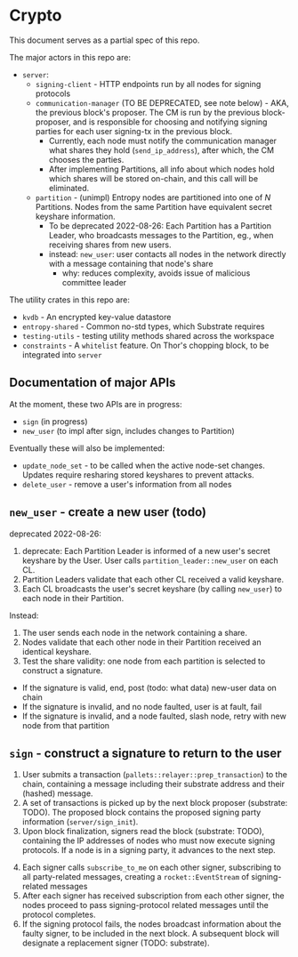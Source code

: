 # Crypto

This document serves as a partial spec of this repo.

The major actors in this repo are:

- `server`:
  - `signing-client` - HTTP endpoints run by all nodes for signing protocols
  - `communication-manager` (TO BE DEPRECATED, see note below) - AKA, the previous block's proposer. The CM is run by the previous block-proposer, and is responsible for choosing and notifying signing parties for each user signing-tx in the previous block.
    - Currently, each node must notify the communication manager what shares they hold (`send_ip_address`), after which, the CM chooses the parties.
    - After implementing Partitions, all info about which nodes hold which shares will be stored on-chain, and this call will be eliminated.
  - `partition` - (unimpl) Entropy nodes are partitioned into one of $N$ Partitions. Nodes from the same Partition have equivalent secret keyshare information.
    - To be deprecated 2022-08-26: Each Partition has a Partition Leader, who broadcasts messages to the Partition, eg., when receiving shares from new users.
    - instead: `new_user`: user contacts all nodes in the network directly with a message containing that node's share
      - why: reduces complexity, avoids issue of malicious committee leader

The utility crates in this repo are:

- `kvdb` - An encrypted key-value datastore
- `entropy-shared` - Common no-std types, which Substrate requires
- `testing-utils` - testing utility methods shared across the workspace
- `constraints` - A `whitelist` feature. On Thor's chopping block, to be integrated into `server`

## Documentation of major APIs

At the moment, these two APIs are in progress:

- `sign` (in progress)
- `new_user` (to impl after sign, includes changes to Partition)

Eventually these will also be implemented:
<!-- - `update_partition_leader` - update the node's Partition leader. -->
- `update_node_set` - to be called when the active node-set changes. Updates require resharing stored keyshares to prevent attacks.
- `delete_user` - remove a user's information from all nodes

## `new_user` - create a new user (todo)

deprecated 2022-08-26:

1. deprecate: Each Partition Leader is informed of a new user's secret keyshare by the User. User calls `partition_leader::new_user` on each CL.
2. Partition Leaders validate that each other CL received a valid keyshare.
3. Each CL broadcasts the user's secret keyshare (by calling `new_user`) to each node in their Partition.

Instead:

1. The user sends each node in the network containing a share.
2. Nodes validate that each other node in their Partition received an identical keyshare.
3. Test the share validity: one node from each partition is selected to construct a signature.

- If the signature is valid, end, post (todo: what data) new-user data on chain
- If the signature is invalid, and no node faulted, user is at fault, fail
- If the signature is invalid, and a node faulted, slash node, retry with new node from that partition

## `sign` - construct a signature to return to the user

1. User submits a transaction (`pallets::relayer::prep_transaction`) to the chain, containing a message including their substrate address and their (hashed) message.
2. A set of transactions is picked up by the next block proposer (substrate: TODO). The proposed block contains the proposed signing party information (`server/sign_init`).
3. Upon block finalization, signers read the block (substrate: TODO), containing the IP addresses of nodes who must now execute signing protocols. If a node is in a signing party, it advances to the next step.
<!-- 2. In the next block, an offchain worker is created (`pallet::propagation::offchain_worker`) -->
<!--   - currently: by each node. The communication manager waits for calls from each other node about node party information. -->
<!--   - eventually: after implementing Partitions, the communication manager will already have this information from on-chain. -->
<!-- 3. CM chooses a signing party (`communication_manager::handle_signing`) -->
<!-- 4. CM broadcasts the party information, calling `new_party` on each selected signer -->
4. Each signer calls `subscribe_to_me` on each other signer, subscribing to all party-related messages, creating a `rocket::EventStream` of signing-related messages
5. After each signer has received subscription from each other signer, the nodes proceed to pass signing-protocol related messages until the protocol completes.
6. If the signing protocol fails, the nodes broadcast information about the faulty signer, to be included in the next block. A subsequent block will designate a replacement signer (TODO: substrate).
